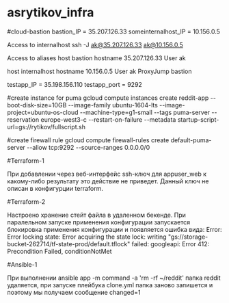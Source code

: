 # asrytikov_infra
#cloud-bastion
bastion_IP = 35.207.126.33
someinternalhost_IP = 10.156.0.5

Access to internalhost
ssh -J ak@35.207.126.33 ak@10.156.0.5

Access to aliases
host bastion
        hostname 35.207.126.33
        User ak

host internalhost
        hostname 10.156.0.5
        User ak
        ProxyJump bastion


testapp_IP = 35.198.156.110
testapp_port = 9292

#create instance for puma
gcloud compute instances create reddit-app  --boot-disk-size=10GB   --image-family ubuntu-1604-lts   --image-project=ubuntu-os-cloud   --machine-type=g1-small   --tags puma-server --reservation europe-west3-c   --restart-on-failure --metadata startup-script-url=gs://rytikov/fullscript.sh

#create firewall rule
gcloud compute firewall-rules create default-puma-server --allow tcp:9292 --source-ranges 0.0.0.0/0

#Terraform-1

При добавлении через веб-интерфейс ssh-ключ для appuser_web к какому-либо результату это действие не приведет. Данный ключ не описан в конфигурции terraform.

#Terraform-2

Настроено хранение стейт файла в удаленном бекенде.
При паралельном запуске применения конфигурации запускается блокировка применения конфигурации и появляется ошибка вида:
Error: Error locking state: Error acquiring the state lock: writing "gs://storage-bucket-262714/tf-state-prod/default.tflock" failed: googleapi: Error 412: Precondition Failed, conditionNotMet

#Ansible-1

При выполнении ansible app -m command -a 'rm -rf ~/reddit' папка reddit удаляется, при запуске плейбука clone.yml папка заново запишется и поэтому мы получаем сообщение changed=1
